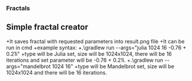 ### Fractals
## Simple fractal creator
+It saves fractal with requested parameters into result.png file
+It can be run in cmd
+example syntax:
+.\gradlew run --args="julia 1024 16 -0.76 + 0.21i"
+type will be Julia set, size will be 1024x1024, there will be 16 iterations and set parameter will be -0.76 + 0.21i.
+.\gradlew run --args="mandelbrot 1024 16"
+type will be Mandelbrot set, size will be 1024x1024 and there will be 16 iterations.
